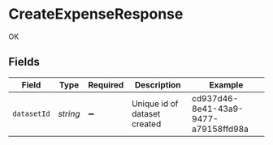 # CreateExpenseResponse

OK


## Fields

| Field                                | Type                                 | Required                             | Description                          | Example                              |
| ------------------------------------ | ------------------------------------ | ------------------------------------ | ------------------------------------ | ------------------------------------ |
| `datasetId`                          | *string*                             | :heavy_minus_sign:                   | Unique id of dataset created         | cd937d46-8e41-43a9-9477-a79158ffd98a |